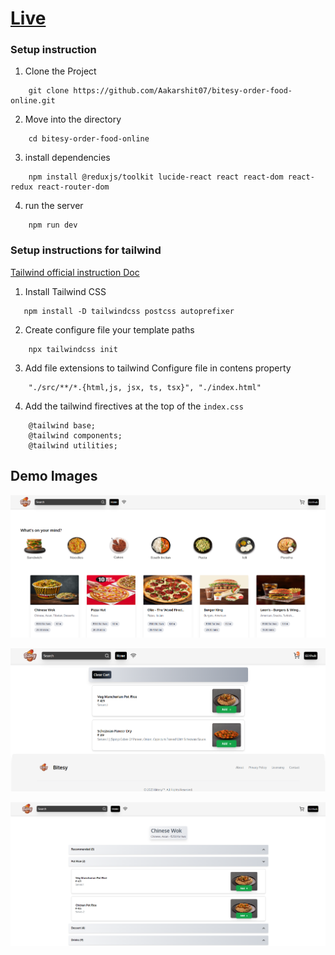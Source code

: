 # [Live](https://bitesy.vercel.app/) 
  

### Setup instruction

1. Clone the Project

```
    git clone https://github.com/Aakarshit07/bitesy-order-food-online.git
```
2. Move into the directory

```
    cd bitesy-order-food-online
```

3. install dependencies

```
    npm install @reduxjs/toolkit lucide-react react react-dom react-redux react-router-dom 
```

4. run the server

```
    npm run dev
```


### Setup instructions for  tailwind

[Tailwind official instruction Doc](https://tailwindcss.com/docs/installation)

1. Install Tailwind CSS

```
   npm install -D tailwindcss postcss autoprefixer
```

2. Create configure file your template paths

```
    npx tailwindcss init
```

3. Add file extensions to tailwind Configure file in contens property

```
    "./src/**/*.{html,js, jsx, ts, tsx}", "./index.html"
```

4. Add the tailwind firectives at the top of the `index.css`

```
    @tailwind base;
    @tailwind components;
    @tailwind utilities;
```

## Demo Images

![Home Preview](https://github.com/Aakarshit07/bitesy-order-food-online/blob/main/src/assets/home.png?raw=true)

![Menu Preview](https://github.com/Aakarshit07/bitesy-order-food-online/blob/main/src/assets/menu.png?raw=true)

![Cart Preview](https://github.com/Aakarshit07/bitesy-order-food-online/blob/main/src/assets/cart.png?raw=true)

